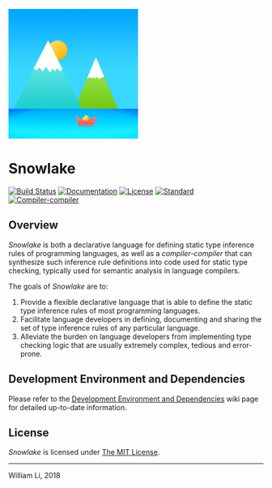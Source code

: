 ![Snowlake Logo](/resources/SnowlakeIcon_256.png)

# Snowlake

[![Build Status](https://travis-ci.org/libcxx/Snowlake.svg?branch=master)](https://travis-ci.org/libcxx/Snowlake)
[![Documentation](https://readthedocs.org/projects/snowlake/badge/?version=latest)](https://snowlake.readthedocs.io/en/latest/)
[![License](https://img.shields.io/badge/license-MIT-blue.svg)](https://opensource.org/licenses/MIT)
[![Standard](https://img.shields.io/badge/c%2B%2B-11%2F14%2F17-green.svg)](https://en.wikipedia.org/wiki/C%2B%2B#Standardization)
[![Compiler-compiler](https://img.shields.io/badge/language-compiler--compiler-yellow.svg)](https://en.wikipedia.org/wiki/Compiler-compiler)

## Overview

*Snowlake* is both a declarative language for defining static type inference
rules of programming languages, as well as a *compiler-compiler* that can
synthesize such inference rule definitions into code used for static type
checking, typically used for semantic analysis in language compilers.

The goals of *Snowlake* are to:

  1. Provide a flexible declarative language that is able to define the static
     type inference rules of most programming languages.
  2. Facilitate language developers in defining, documenting and sharing
     the set of type inference rules of any particular language.
  3. Alleviate the burden on language developers from implementing type
     checking logic that are usually extremely complex, tedious and error-prone.


## Development Environment and Dependencies

Please refer to the [Development Environment and Dependencies](https://github.com/libcxx/Snowlake/wiki/Development-Environment-and-Dependencies) wiki page for detailed up-to-date
information.


## License
*Snowlake* is licensed under [The MIT License](http://opensource.org/licenses/MIT).

----

William Li, 2018
